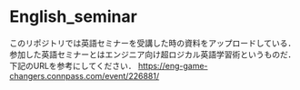 # English_seminar

このリポジトリでは英語セミナーを受講した時の資料をアップロードしている．
参加した英語セミナーとはエンジニア向け超ロジカル英語学習術というものだ．
下記のURLを参考にしてください．
https://eng-game-changers.connpass.com/event/226881/
